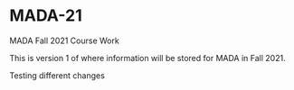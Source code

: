 # MADA-21
MADA Fall 2021 Course Work

This is version 1 of where information will be stored for MADA in Fall 2021.

Testing different changes
